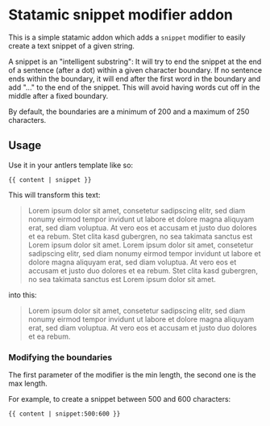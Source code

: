 # Statamic snippet modifier addon

This is a simple statamic addon which adds a `snippet` modifier to easily create a text snippet of a given string. 

A snippet is an "intelligent substring": It will try to end the snippet at the end of a sentence (after a dot)
within a given character boundary. If no sentence ends within the boundary, it will end after the first word in the boundary and
add "..." to the end of the snippet. This will avoid having words cut off in the middle after a fixed boundary.

By default, the boundaries are a minimum of 200 and a maximum of 250 characters.

## Usage

Use it in your antlers template like so:

```
{{ content | snippet }}
```

This will transform this text:

> Lorem ipsum dolor sit amet, consetetur sadipscing elitr, sed diam nonumy eirmod tempor invidunt ut labore et dolore magna aliquyam erat, sed diam voluptua. At vero eos et accusam et justo duo dolores et ea rebum. Stet clita kasd gubergren, no sea takimata sanctus est Lorem ipsum dolor sit amet. Lorem ipsum dolor sit amet, consetetur sadipscing elitr, sed diam nonumy eirmod tempor invidunt ut labore et dolore magna aliquyam erat, sed diam voluptua. At vero eos et accusam et justo duo dolores et ea rebum. Stet clita kasd gubergren, no sea takimata sanctus est Lorem ipsum dolor sit amet.

into this:

> Lorem ipsum dolor sit amet, consetetur sadipscing elitr, sed diam nonumy eirmod tempor invidunt ut labore et dolore magna aliquyam erat, sed diam voluptua. At vero eos et accusam et justo duo dolores et ea rebum.

### Modifying the boundaries

The first parameter of the modifier is the min length, the second one is the max length.

For example, to create a snippet between 500 and 600 characters:

```
{{ content | snippet:500:600 }}
```
